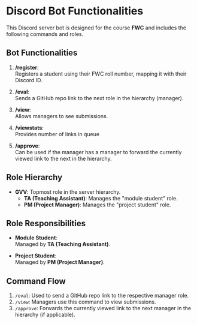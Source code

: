# Discord Bot Functionalities

This Discord server bot is designed for the course **FWC** and includes the following commands and roles.

## Bot Functionalities

1. **/register**:  
   Registers a student using their FWC roll number, mapping it with their Discord ID.

2. **/eval**:  
   Sends a GitHub repo link to the next role in the hierarchy (manager).

3. **/view**:  
   Allows managers to see submissions.

4. **/viewstats**:  
   Provides number of links in queue

5. **/approve**:  
   Can be used if the manager has a manager to forward the currently viewed link to the next in the hierarchy.

## Role Hierarchy

- **GVV**: Topmost role in the server hierarchy.
  - **TA (Teaching Assistant)**: Manages the "module student" role.
  - **PM (Project Manager)**: Manages the "project student" role.

## Role Responsibilities

- **Module Student**:  
  Managed by **TA (Teaching Assistant)**.

- **Project Student**:  
  Managed by **PM (Project Manager)**.

## Command Flow

1. `/eval`: Used to send a GitHub repo link to the respective manager role.
2. `/view`: Managers use this command to view submissions.
3. `/approve`: Forwards the currently viewed link to the next manager in the hierarchy (if applicable).
